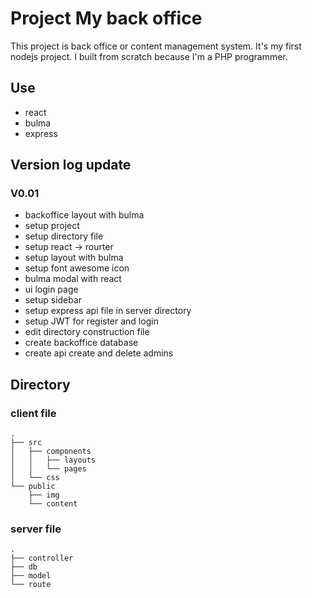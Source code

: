 # Project My back office 

This project is back office or content management system.
It's my first nodejs project.
I built from scratch because I'm a PHP programmer.

## Use
- react
- bulma
- express

## Version log update

### V0.01
- backoffice layout with bulma
- setup project
- setup directory file
- setup react -> rourter
- setup layout with bulma
- setup font awesome icon
- bulma modal with react
- ui login page
- setup sidebar
- setup express api file in server directory
- setup JWT for register and login
- edit directory construction file
- create backoffice database
- create api create and delete admins


## Directory

### client file
    .
    ├── src
    │   ├── components
    │   │   ├── layouts
    │   │   └── pages
    │   └── css
    └── public
        ├── img
        └── content

### server file
    .
    ├── controller
    ├── db
    ├── model
    └── route

